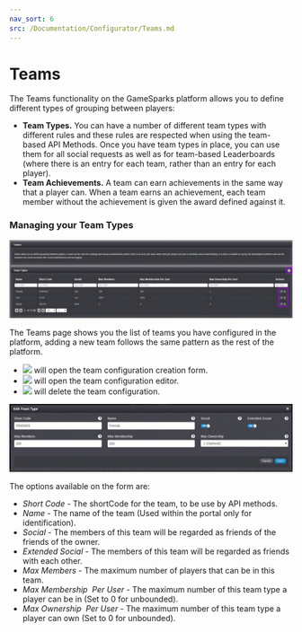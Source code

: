```yaml
---
nav_sort: 6
src: /Documentation/Configurator/Teams.md
---
```


# Teams

The Teams functionality on the GameSparks platform allows you to define different types of grouping between players:
* **Team Types.** You can have a number of different team types with different rules and these rules are respected when using the team-based API Methods. Once you have team types in place, you can use them for all social requests as well as for team-based Leaderboards (where there is an entry for each team, rather than an entry for each player).
* **Team Achievements.** A team can earn achievements in the same way that a player can. When a team earns an achievement, each team member without the achievement is given the award defined against it.

### Managing your Team Types

![](img/Teams/1.jpg)

The Teams page shows you the list of teams you have configured in the platform, adding a new team follows the same pattern as the rest of the platform.

  * ![](/img/fa/plus.png) will open the team configuration creation form.
  * ![](/img/fa/edit.png) will open the team configuration editor.
  * ![](/img/fa/trash.png) will delete the team configuration.

![](img/Teams/2.jpg)

The options available on the form are:

  * *Short Code* \- The shortCode for the team, to be use by API methods.
  * *Name* \- The name of the team (Used within the portal only for identification).
  * *Social* \- The members of this team will be regarded as friends of the friends of the owner.
  * *Extended Social* \- The members of this team will be regarded as friends with each other.
  * *Max Members* \- The maximum number of players that can be in this team.
  * *Max Membership  Per User* \- The maximum number of this team type a player can be in (Set to 0 for unbounded).
  * *Max Ownership  Per User* \- The maximum number of this team type a player can own (Set to 0 for unbounded).
